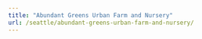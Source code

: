 ```yaml
---
title: "Abundant Greens Urban Farm and Nursery"
url: /seattle/abundant-greens-urban-farm-and-nursery/
---
```

